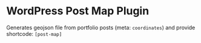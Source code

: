 # WordPress Post Map Plugin

Generates geojson file from portfolio posts (meta: `coordinates`) and provide shortcode: `[post-map]`
